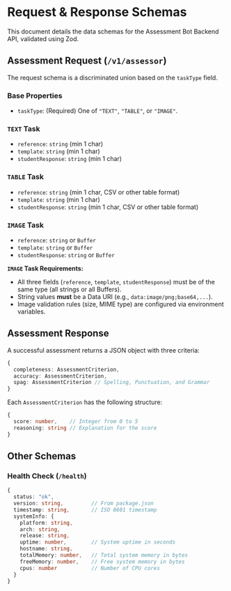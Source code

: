 # Request & Response Schemas

This document details the data schemas for the Assessment Bot Backend API, validated using Zod.

## Assessment Request (`/v1/assessor`)

The request schema is a discriminated union based on the `taskType` field.

### Base Properties

- `taskType`: (Required) One of `"TEXT"`, `"TABLE"`, or `"IMAGE"`.

### `TEXT` Task

- `reference`: `string` (min 1 char)
- `template`: `string` (min 1 char)
- `studentResponse`: `string` (min 1 char)

### `TABLE` Task

- `reference`: `string` (min 1 char, CSV or other table format)
- `template`: `string` (min 1 char)
- `studentResponse`: `string` (min 1 char, CSV or other table format)

### `IMAGE` Task

- `reference`: `string` or `Buffer`
- `template`: `string` or `Buffer`
- `studentResponse`: `string` or `Buffer`

**`IMAGE` Task Requirements:**

- All three fields (`reference`, `template`, `studentResponse`) must be of the same type (all strings or all Buffers).
- String values **must** be a Data URI (e.g., `data:image/png;base64,...`).
- Image validation rules (size, MIME type) are configured via environment variables.

## Assessment Response

A successful assessment returns a JSON object with three criteria:

```typescript
{
  completeness: AssessmentCriterion,
  accuracy: AssessmentCriterion,
  spag: AssessmentCriterion // Spelling, Punctuation, and Grammar
}
```

Each `AssessmentCriterion` has the following structure:

```typescript
{
  score: number,    // Integer from 0 to 5
  reasoning: string // Explanation for the score
}
```

## Other Schemas

### Health Check (`/health`)

```typescript
{
  status: "ok",
  version: string,         // From package.json
  timestamp: string,       // ISO 8601 timestamp
  systemInfo: {
    platform: string,
    arch: string,
    release: string,
    uptime: number,        // System uptime in seconds
    hostname: string,
    totalMemory: number,   // Total system memory in bytes
    freeMemory: number,    // Free system memory in bytes
    cpus: number           // Number of CPU cores
  }
}
```
